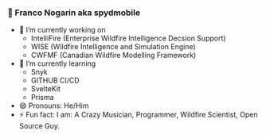 ### 👋 Franco Nogarin aka spydmobile 

- 🔭 I’m currently working on 
  - IntelliFire (Enterprise Wildfire Intelligence Decsion Support) 
  - WISE (Wildfire Intelligence and Simulation Engine)
  - CWFMF (Canadian Wildfire Modelling Framework)
- 🌱 I’m currently learning 
  - Snyk
  - GITHUB CI/CD 
  - SvelteKit
  - Prisma
- 😄 Pronouns: He/Him
- ⚡ Fun fact: I am: A Crazy Musician, Programmer, Wildfire Scientist, Open Source Guy.


<!--
**spydmobile/spydmobile** is a ✨ _special_ ✨ repository because its `README.md` (this file) appears on your GitHub profile.

Here are some ideas to get you started:

- 🔭 I’m currently working on ...
- 🌱 I’m currently learning ...
- 👯 I’m looking to collaborate on ...
- 🤔 I’m looking for help with ...
- 💬 Ask me about ...
- 📫 How to reach me: ...
- 😄 Pronouns: ...
- ⚡ Fun fact: ...
-->
